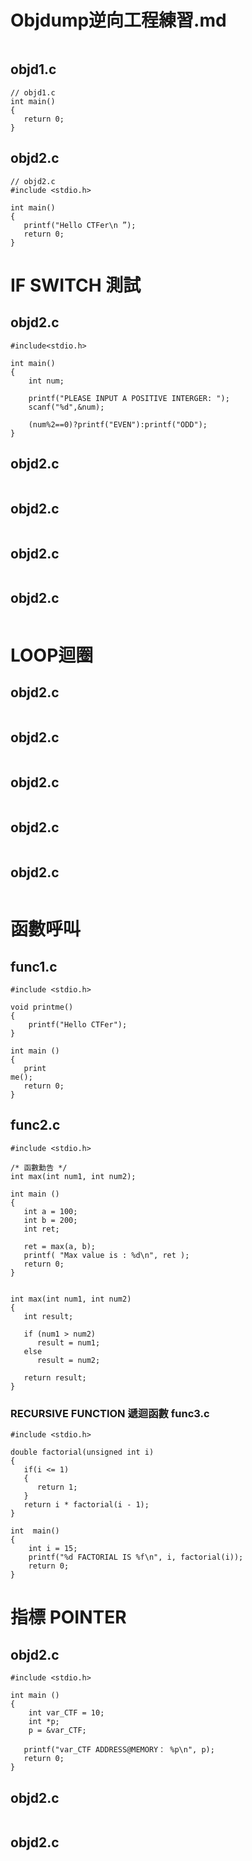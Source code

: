 
# Objdump逆向工程練習.md
```

```
## objd1.c
```
// objd1.c
int main()
{
   return 0;
}
```
## objd2.c
```
// objd2.c
#include <stdio.h>

int main()
{
   printf("Hello CTFer\n ”);
   return 0;
}
```
# IF SWITCH 測試


## objd2.c
```
#include<stdio.h>
 
int main()
{
    int num;
 
    printf("PLEASE INPUT A POSITIVE INTERGER: ");
    scanf("%d",&num);
 
    (num%2==0)?printf("EVEN"):printf("ODD");
}
```

## objd2.c
```

```

## objd2.c
```

```

## objd2.c
```

```

## objd2.c
```

```
# LOOP迴圈


## objd2.c
```

```


## objd2.c
```

```


## objd2.c
```

```
## objd2.c
```

```


## objd2.c
```

```

# 函數呼叫


## func1.c
```
#include <stdio.h>
 
void printme()
{
    printf("Hello CTFer");
}
 
int main ()
{
   print
me();
   return 0;
}
```

## func2.c
```
#include <stdio.h>

/* 函數勳告 */
int max(int num1, int num2);
 
int main ()
{
   int a = 100;
   int b = 200;
   int ret;
 
   ret = max(a, b); 
   printf( "Max value is : %d\n", ret );
   return 0;
}
 

int max(int num1, int num2) 
{
   int result;
 
   if (num1 > num2)
      result = num1;
   else
      result = num2;
 
   return result; 
}
```
### RECURSIVE FUNCTION 遞迴函數 func3.c
```
#include <stdio.h>
 
double factorial(unsigned int i)
{
   if(i <= 1)
   {
      return 1;
   }
   return i * factorial(i - 1);
}

int  main()
{
    int i = 15;
    printf("%d FACTORIAL IS %f\n", i, factorial(i));
    return 0;
}
```
# 指標 POINTER

## objd2.c
```
#include <stdio.h>
 
int main ()
{
    int var_CTF = 10;
    int *p;             
    p = &var_CTF;
 
   printf("var_CTF ADDRESS@MEMORY： %p\n", p);
   return 0;
}
```


## objd2.c
```

```


## objd2.c
```

```
